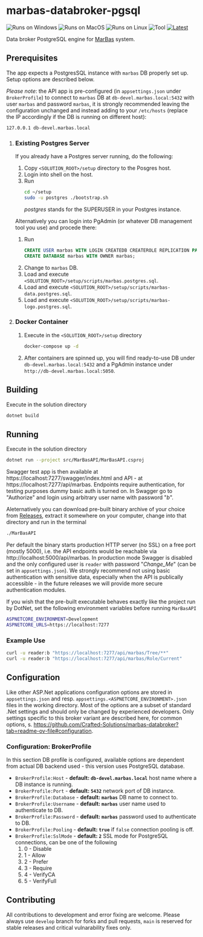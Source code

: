 # marbas-databroker-pgsql
![Runs on Windows](https://img.shields.io/badge/_%E2%9C%94-Win-black) ![Runs on MacOS](https://img.shields.io/badge/_%E2%9C%94-Mac-black) ![Runs on Linux](https://img.shields.io/badge/_%E2%9C%94-Linux-black) ![Tool](https://img.shields.io/badge/.Net-8-lightblue) [<img src="https://img.shields.io/github/v/release/Crafted-Solutions/marbas-databroker-pgsql" title="Latest">](../../releases/latest)

Data broker PostgreSQL engine for [MarBas](https://github.com/Crafted-Solutions/marbas-databroker) system.

## Prerequisites
The app expects a PostgresSQL instance with `marbas` DB properly set up. Setup options are described below.

*Please note*: the API app is pre-configured (in `appsettings.json` under `BrokerProfile`) to connect to `marbas` DB at `db-devel.marbas.local:5432` with user `marbas` and password `marbas`, it is strongly recommended leaving the configuration unchanged and instead adding to your `/etc/hosts` (replace the IP accordingly if the DB is running on different host):
```hosts
127.0.0.1 db-devel.marbas.local
```

1. ### Existing Postgres Server
    If you already have a Postgres server running, do the following:

    1. Copy `<SOLUTION_ROOT>/setup` directory to the Posgres host.
    1. Login into shell on the host.
    1. Run
        ```sh
        cd ~/setup
        sudo -u postgres ./bootstrap.sh
        ```
        *postgres* stands for the SUPERUSER in your Postgres instance.

    Alternatively you can login into PgAdmin (or whatever DB management tool you use) and procede there:

    1. Run
        ```sql
        CREATE USER marbas WITH LOGIN CREATEDB CREATEROLE REPLICATION PASSWORD 'marbas';
        CREATE DATABASE marbas WITH OWNER marbas;
        ```
    1. Change to `marbas` DB.
    1. Load and execute `<SOLUTION_ROOT>/setup/scripts/marbas.postgres.sql`.
    1. Load and execute `<SOLUTION_ROOT>/setup/scripts/marbas-data.postgres.sql`.
    1. Load and execute `<SOLUTION_ROOT>/setup/scripts/marbas-logo.postgres.sql`.

1. ### Docker Container
    1. Execute in the `<SOLUTION_ROOT>/setup` directory
        ```sh
        docker-compose up -d
        ```
    1. After containers are spinned up, you will find ready-to-use DB under `db-devel.marbas.local:5432` and a PgAdmin instance under `http://db-devel.marbas.local:5050`.

## Building
Execute in the solution directory
```sh
dotnet build
```

## Running
Execute in the solution directory
```sh
dotnet run --project src/MarBasAPI/MarBasAPI.csproj
```

Swagger test app is then available at https://localhost:7277/swagger/index.html and API - at https://localhost:7277/api/marbas. Endpoints require authentication, for testing purposes dummy basic auth is turned on. In Swagger go to "Authorize" and login using arbitrary user name with password "*b*".

Aleternatively you can download pre-built binary archive of your choice from [Releases](../../releases/latest), extract it somewhere on your computer, change into that directory and run in the terminal
```sh
./MarBasAPI
```
Per default the binary starts production HTTP server (no SSL) on a free port (mostly 5000), i.e. the API endpoints would be reachable via http://localhost:5000/api/marbas. In production mode Swagger is disabled and the only configured user is `reader` with password "*Change_Me*" (can be set in `appsettings.json`). We strongly recommend not using basic authentication with sensitive data, especially when the API is publically accessible - in the future releases we will provide more secure authentication modules.

If you wish that the pre-built executable behaves exactly like the project run by DotNet, set the following environment variables before running `MarBasAPI`
```sh
ASPNETCORE_ENVIRONMENT=Development
ASPNETCORE_URLS=https://localhost:7277
```

### Example Use
```sh
curl -u reader:b "https://localhost:7277/api/marbas/Tree/**"
curl -u reader:b "https://localhost:7277/api/marbas/Role/Current"
```

## Configuration
Like other ASP.Net applications configuration options are stored in `appsettings.json` and resp. `appsettings.<ASPNETCORE_ENVIRONMENT>.json` files in the working directory. Most of the options are a subset of standard .Net settings and should only be changed by experienced developers. Only settings specific to this broker variant are described here, for common options, s. https://github.com/Crafted-Solutions/marbas-databroker?tab=readme-ov-file#configuration.

### Configuration: BrokerProfile
In this section DB profile is configured, available options are dependent from actual DB backend used - this version uses PostgreSQL database.
- `BrokerProfile:Host` - **default: `db-devel.marbas.local`** host name where a DB instance is running.
- `BrokerProfile:Port` - **default: `5432`** network port of DB instance.
- `BrokerProfile:Database` - **default: `marbas`** DB name to connect to.
- `BrokerProfile:Username` - **default: `marbas`** user name used to authenticate to DB.
- `BrokerProfile:Password` - **default: `marbas`** password used to authenticate to DB.
- `BrokerProfile:Pooling` - **default: `true`** if `false` connection pooling is off.
- `BrokerProfile:SslMode` - **default: `2`** SSL mode for PostgreSQL connections, can be one of the following
    1. 0 - Disable
    1. 1 - Allow
    1. 2 - Prefer
    1. 3 - Require
    1. 4 - VerifyCA
    1. 5 - VerifyFull


## Contributing
All contributions to development and error fixing are welcome. Please always use `develop` branch for forks and pull requests, `main` is reserved for stable releases and critical vulnarability fixes only. 
